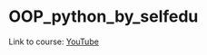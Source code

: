 # OOP_python_by_selfedu

Link to course: [YouTube](https://www.youtube.com/playlist?list=PLA0M1Bcd0w8zPwP7t-FgwONhZOHt9rz9E)
